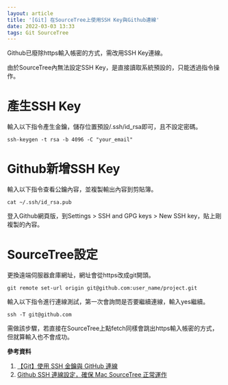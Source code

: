 ```yaml
---
layout: article
title: '[Git] 在SourceTree上使用SSH Key與Github連線'
date: 2022-03-03 13:33
tags: Git SourceTree
---
```

Github已廢除https輸入帳密的方式，需改用SSH Key連線。

由於SourceTree內無法設定SSH Key，是直接讀取系統預設的，只能透過指令操作。
<!--more-->
# 產生SSH Key

輸入以下指令產生金鑰，儲存位置預設/.ssh/id_rsa即可，且不設定密碼。
```shell
ssh-keygen -t rsa -b 4096 -C "your_email"
```

# Github新增SSH Key

輸入以下指令查看公鑰內容，並複製輸出內容到剪貼簿。
```shell
cat ~/.ssh/id_rsa.pub
```
登入Github網頁版，到Settings > SSH and GPG keys > New SSH key，貼上剛複製的內容。

# SourceTree設定

更換遠端伺服器倉庫網址，網址會從https改成git開頭。
```
git remote set-url origin git@github.com:user_name/project.git
```

輸入以下指令進行連線測試，第一次會詢問是否要繼續連線，輸入yes繼續。
```shell
ssh -T git@github.com
```
需做該步驟，若直接在SourceTree上點fetch同樣會跳出https輸入帳密的方式，但就算輸入也不會成功。

**參考資料**
1. [【Git】使用 SSH 金鑰與 GitHub 連線](https://cynthiachuang.github.io/Generating-a-Ssh-Key-and-Adding-It-to-the-Github/)
2. [Github SSH 連線設定，確保 Mac SourceTree 正常運作](https://dev.twsiyuan.com/2018/10/add-an-ssh-key-to-github.html)